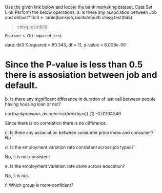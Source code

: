 Use the given link below and locate the bank marketing dataset. Data Set Link
Perform the below operations:
a. Is there any association between Job and default?
tbl3 <- table(bank$job,bank$default)
chisq.test(tbl3)
> chisq.test(tbl3)

	Pearson's Chi-squared test

data:  tbl3
X-squared = 60.343, df = 11, p-value = 8.008e-09

# Since the P-value is less than 0.5 there is assosiation between job and default.


b. Is there any significant difference in duration of last call between people having housing loan or not?

cor(bank$previous, as.numeric(bank$loan))
[1] -0.01104349

Since there is no correlation there is no difference.


c. Is there any association between consumer price index and consumer?
No


d. Is the employment variation rate consistent across job types?

No, it is not consistent

e. Is the employment variation rate same across education?

No, it is  not.


f. Which group is more confident?

